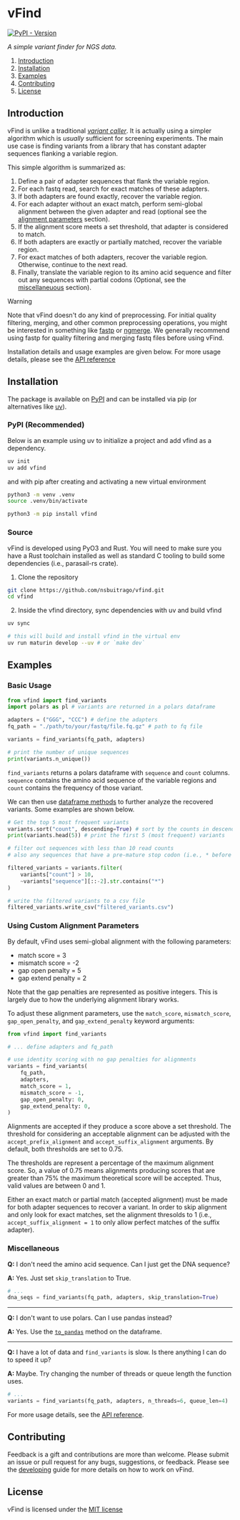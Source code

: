 # vFind

[![PyPI - Version](https://img.shields.io/pypi/v/vfind)](https://pypi.org/project/vfind/)

*A simple variant finder for NGS data.*

1. [Introduction](#introduction)
2. [Installation](#installation)
3. [Examples](#examples)
4. [Contributing](#contributing)
5. [License](#license)

## Introduction

vFind is unlike a traditional [*variant caller*](https://gencore.bio.nyu.edu/variant-calling-pipeline-gatk4/).
It is actually using a simpler algorithm which is *usually* sufficient for
screening experiments. The main use case is finding variants from a library that
has constant adapter sequences flanking a variable region.

This simple algorithm is summarized as:

1. Define a pair of adapter sequences that flank the variable region.
2. For each fastq read, search for exact matches of these adapters.
3. If both adapters are found exactly, recover the variable region.
4. For each adapter without an exact match, perform semi-global alignment between the given adapter and read (optional see the [alignment parameters](#using-custom-alignment-parameters) section).
5. If the alignment score meets a set threshold, that adapter is considered to match.
6. If both adapters are exactly or partially matched, recover the variable region.
7. For exact matches of both adapters, recover the variable region. Otherwise, continue to the next read.
8. Finally, translate the variable region to its amino acid sequence and filter out any sequences with partial codons (Optional, see the [miscellaneuous](#miscellaneuous) section).

> [!WARNING]
> Note that vFind doesn't do any kind of preprocessing. For initial quality
> filtering, merging, and other common preprocessing operations, you might be
> interested in something like [fastp](https://github.com/OpenGene/fastp) or
> [ngmerge](https://github.com/jsh58/NGmerge). We generally recommend using
> fastp for quality filtering and merging fastq files before using vFind.

Installation details and usage examples are given below. For more usage details,
please see the [API reference](docs/api-reference.md)

## Installation

The package is available on [PyPI](https://pypi.org/project/vfind) and can be installed via pip (or alternatives like [uv](https://github.com/astral-sh/uv)).

### PyPI (Recommended)

Below is an example using uv to initialize a project and add vfind as a dependency.

```bash
uv init
uv add vfind
```

and with pip after creating and activating a new virtual environment

```bash
python3 -m venv .venv
source .venv/bin/activate

python3 -m pip install vfind

```

### Source

vFind is developed using PyO3 and Rust. You will need to make sure you have
a Rust toolchain installed as well as standard C tooling to build some
dependencies (i.e., parasail-rs crate).

1. Clone the repository

```bash
git clone https://github.com/nsbuitrago/vfind.git
cd vfind
```

2. Inside the vfind directory, sync dependencies with uv and build vfind

```bash
uv sync

# this will build and install vfind in the virtual env
uv run maturin develop --uv # or `make dev`
```

## Examples

### Basic Usage

```python
from vfind import find_variants
import polars as pl # variants are returned in a polars dataframe

adapters = ("GGG", "CCC") # define the adapters
fq_path = "./path/to/your/fastq/file.fq.gz" # path to fq file

variants = find_variants(fq_path, adapters)

# print the number of unique sequences
print(variants.n_unique())
```

`find_variants` returns a polars dataframe with `sequence` and `count` columns.
`sequence` contains the amino acid sequence of the variable regions and
`count` contains the frequency of those variant.

We can then use [dataframe methods](https://docs.pola.rs/py-polars/html/reference/dataframe/index.html)
to further analyze the recovered variants. Some examples are shown below.

```python
# Get the top 5 most frequent variants
variants.sort("count", descending=True) # sort by the counts in descending order
print(variants.head(5)) # print the first 5 (most frequent) variants

# filter out sequences with less than 10 read counts
# also any sequences that have a pre-mature stop codon (i.e., * before the last residue)

filtered_variants = variants.filter(
    variants["count"] > 10,
    ~variants["sequence"][::-2].str.contains("*")
)

# write the filtered variants to a csv file
filtered_variants.write_csv("filtered_variants.csv")
```

### Using Custom Alignment Parameters

By default, vFind uses semi-global alignment with the following parameters:

- match score = 3
- mismatch score = -2
- gap open penalty = 5
- gap extend penalty = 2

Note that the gap penalties are represented as positive integers. This is largely due to how the underlying
alignment library works.

To adjust these alignment parameters, use the `match_score`, `mismatch_score`,
`gap_open_penalty`, and `gap_extend_penalty` keyword arguments:

```python
from vfind import find_variants

# ... define adapters and fq_path

# use identity scoring with no gap penalties for alignments
variants = find_variants(
    fq_path,
    adapters,
    match_score = 1,
    mismatch_score = -1,
    gap_open_penalty: 0,
    gap_extend_penalty: 0,
)
```

Alignments are accepted if they produce a score above a set threshold. The
threshold for considering an acceptable alignment can be adjusted with the
`accept_prefix_alignment` and `accept_suffix_alignment` arguments. By default,
both thresholds are set to 0.75.

The thresholds are represent a percentage of the maximum alignment score. So, a
value of 0.75 means alignments producing scores that are greater than 75% the
maximum theoretical score will be accepted. Thus, valid values are between 0 and
1.

Either an exact match or partial match (accepted alignment) must be made for
both adapter sequences to recover a variant.  In order to skip alignment and
only look for exact matches, set the alignment thresolds to 1 (i.e.,
`accept_suffix_alignment = 1` to only allow perfect matches of the suffix
adapter).

### Miscellaneous

**Q:** I don't need the amino acid sequence. Can I just get the DNA sequence?

**A:** Yes. Just set `skip_translation` to True.

```python
# ...
dna_seqs = find_variants(fq_path, adapters, skip_translation=True)
```

---

**Q:** I don't want to use polars. Can I use pandas instead?

**A:** Yes. Use the [`to_pandas`](https://docs.pola.rs/py-polars/html/reference/dataframe/api/polars.DataFrame.to_pandas.html#polars.DataFrame.to_pandas) method on the dataframe.

---

**Q:** I have a lot of data and `find_variants` is slow. Is there anything I can do to speed it up?

**A:** Maybe. Try changing the number of threads or queue length the function uses.

```python
# ...
variants = find_variants(fq_path, adapters, n_threads=6, queue_len=4)
```

For more usage details, see the [API reference](./docs/api-reference.md).

## Contributing

Feedback is a gift and contributions are more than welcome. Please submit an
issue or pull request for any bugs, suggestions, or feedback. Please see the
[developing](./docs/developing.md) guide for more details on how to work on vFind.

## License

vFind is licensed under the [MIT license](./LICENSE.md)
